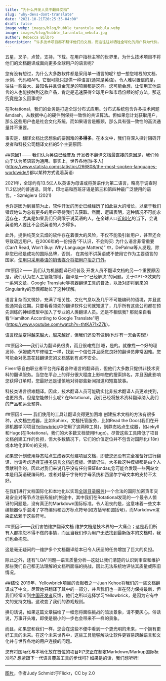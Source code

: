 ```yaml
---
title: “为什么开发人员不翻译文档”
slug: "why-devs-dont-translate"
date: "2021-10-21T20:25:35-04:00"
draft: false
image_webp: images/blog/hubble_tarantula_nebula.webp
image: images/blog/hubble_tarantula_nebula.jpg
author: Rebecca Bilbro
description: “许多技术项目都不翻译他们的文档，而这往往以牺牲全球化的用户群为代价。在这篇文章中，我们将探究这个问题的原因。”
---
```


五星，叉子，点赞，支持，下载。在用户指标主宰的世界里，为什么技术项目不将他们的文档翻译成面向更多全球用户的语言呢?
<!--more-->

您有没有想过，为什么大多数软件都是采用单一语言的呢? 想一想您堆栈的文档、示例、代码和API。它很可能只提供一种语言(通常是英语)。令人难以置信的是，往往一些最大、最知名并且资金充足的项目都是这样。您可能会想，让使用其他语言的人也能接触到这款产品，肯定是迅速获得全球用户和市场份额的好方法，那这究竟是怎么回事呢?

在Rotational，我们的业务是打造全球分布式应用。分布式系统包含许多技术问题&mdash，从数据中心的硬件到保持一致性的共识算法。但如果您计划获取用户，那么这些用户也是社会文化系统，而如果语言是瓶颈，那么具有强一致性的高流通量并不重要。

事实是，翻译文档比您想象的要困难的**多得多**。在本文中，我们将深入探讨阻碍开发者和科技公司翻译文档的5个主要原因:

##原因1 —— 我们认为英语已经普及
开发者不翻译文档最直接的原因是，我们倾向于认为英语较为通用。事实上，世界各地[许多人] (https://www.statista.com/statistics/266808/the-most-spoken-languages-worldwide/)都以某种方式说着英语:

2021年，全球约有13.5亿人以英语为母语或将英语作为第二语言，略高于调查时11.2亿说的普通话。同年，印地语和西班牙语是第三和第四种最广泛使用的语言。- Szmigiera (2021)

也许是因为到目前为止，软件开发的历史已经经历了如此巨大的增长，以至于我们错误地认为总有更多的用户等待我们去获取。然而，逻辑表明，这种情况不可能永远存在，尤其是如果我们只局限于说英语的人。在全球人口[近80亿](https://www.worldometers.info/world-population/)的当下，会说英语的人要比不会说英语的人少得多。

此外，提供纯英文云烟的软件存在着很大的风险，不仅不能吸引新用户，甚至还会导致疏远用户。在2006年的一份报告“不认识，不会购买: 为什么语言非常重要(Can’t Read, Won’t Buy: Why Language Matters)” 中，DePalma等人发现，除非您已经是成功的国际品牌，否则， 在其他不讲英语或不使用它作为主要语言的国家，[使用只采用英语的销售媒介将把用户拒之门外](https://rotational.io/blog/cant-read-wont-buy/)。

##原因2 —— 我们认为机器翻译已经普及
开发人员不翻译文档的另一个重要原因是，我们认为在人工智能领域，翻译是一个“已经解决”的问题。关于GPT-3效果的一系列文章，Google Translate等机器翻译工具的普及，以及对即将到来的Singularity的恐慌都助长了这种误解。

语言复杂而又微妙，充满了相关性、文化气息以及几乎不可能编码的语境，并且这些通常会过期。只要看看领先的翻译软件公司就知道了，几乎所有这些公司都在预先训练的神经模型中加入了专业的人类翻译人员。还是不相信我? 那就亲自看看“Hamilton According to Google Translate”吧 (https://www.youtube.com/watch?v=thtKA71xZ7k)。

[语言模型变得越来越大，越来越好]( https://rotational.io/blog/a-parrot-trainer-eats-crow/)，但我们还没有做到(也许有一天会实现!)


##原因3——我们认为翻译员很贵，而且很难找到
嗯，是的。就像找一个好的理发师、保姆或汽车修理工一样，找到一个信任并且感觉良好的翻译员非常困难。您可能会对愿意花钱翻译您的文档感到有点不安全。

Fiverr等自由职业者平台充斥着各种语言的翻译员，但他们大多数只提供非技术资料的翻译服务。当您在平台上的评分很大程度上影响您的搜索排名，并且因此影响您获得订单时，您最好还是谨慎地对待那些新闻报道和短篇故事。

科技类语言很难翻译。因此，技术翻译人员可能确实比非技术翻译人员更难找到，也更昂贵。但是您能做什么呢? 在Rotational，我们已经将技术资料翻译纳入我们的产品和运营预算。

##原因4 —— 我们使用的工具让翻译变得更加困难
创建技术文档的方法有很多种，从文档生成器，比如Sphinx，文档托管服务，比如Read the Docs(我们在开源机器学习项目[Yellowbrick](https://www.scikit-yb.org/en/develop/)中使用了这两种工具)，到静态站点生成器，如Jekyll和Hugo(在Rotational，我们的大多数文档使用Hugo)。尽管这些工具降低了项目文档创建工作的负担，但大多数情况下，它们的价值定位并不包含对国际化(i18n)或本地化(l10n)的支持。

如果您计划使用静态站点生成器来创建项目文档，即使您还没有完全准备好进行翻译，也请考虑选择[支持多语言文档的模板](https://themes.gohugo.io/tags/multilingual/)。但请记住，大多数这种模板都是由个人贡献制作的，因此对我们来说几乎没有任何保证&mdas;您可能会发现一些网站文本是用英语硬编码的，或者对基于字符的字母系统和西里尔字母文本的支持不太好。

在我们进行文档国际化和本地化以实现[全球目录服务](https://vaspdirectory.net/)(一个合法的国际加密货币交易安全对等节点注册系统)的旅途中，其中我们在Rotational发现的一个最令人惊讶的问题是，没有真正的Markdown国际标准。令人沮丧的是，这意味着一些文本编辑器似乎混淆了字符编码和西方标点符号(如方括号和圆括号)，而Markdown渲染正依赖于这些符号。

##原因5——我们害怕维护翻译文档
维护文档是技术界的一大痛点；这是我们所有人都抱怨不得不做的事情，而且当我们作为用户无法找到最新版本的文档时，我们也会抱怨。

这是毫无疑问的&mdash;维护多个文档翻译给本已令人厌恶的任务增加了巨大的负担。

除此之外，还有"LQA"问题&mdash;语言质量分析&mdash;这就让我们清楚的认识到审查和维护那些我们自己都无法理解的文档所面临的挑战，因此无法系统地评估其质量或陈旧情况。

##结论
2019年，Yellowbrick项目的贡献者之一Juan Kehoe将我们的一些文档翻译成了中文。尽管她只翻译了其中的一部分，并且我们也一直在努力保持最新，但我们经常听到[中国开发者](https://cloud.tencent.com/developer/news/238057)反馈，他们之所以选择学习Yellowbrick，是因为它有中文的支持文档。这改变了我们的游戏规则。

换句话说，如果这篇文章描绘了一幅您将面临挑战的暗淡景象，请不要灰心。俗话说，万事开头难，即使是很小的一步也会带来不一样的景象。

而且，如果您和我们一样，您会在这些不便中看到一个更光明的未来，一个拥有更好工具的未来。在这个未来世界中，这些工具能够解决让软件更容易跨越语言和文化并与世界各地的用户连接的问题。

您有将国际化与本地化放在首位的项目吗?您正在制定Markdown/Markup国际标准吗? 想紧跟下一代语言覆盖工具的步伐吗? 如果是的话，我们想听听!

***

[图片](https://flic.kr/p/Yaz1mM)，作者Judy Schmidt于Flickr，CC by 2.0
